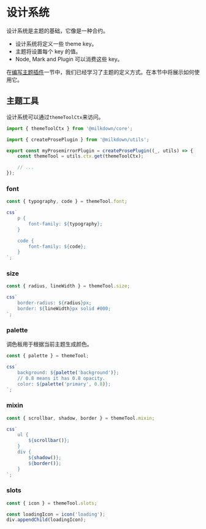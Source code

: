 # 设计系统

设计系统是主题的基础，它像是一种合约。

-   设计系统将定义一些 theme key。
-   主题将设置每个 key 的值。
-   Node, Mark and Plugin 可以消费这些 key。

在[编写主题插件](/#/zh-hans/writing-theme-plugins)一节中，我们已经学习了主题的定义方式。在本节中将展示如何使用它。

## 主题工具

设计系统可以通过`themeToolCtx`来访问。

```typescript
import { themeToolCtx } from '@milkdown/core';

import { createProsePlugin } from '@milkdown/utils';

export const myProsemirrorPlugin = createProsePlugin((_, utils) => {
    const themeTool = utils.ctx.get(themeToolCtx);

    // ...
});
```

### font

```typescript
const { typography, code } = themeTool.font;

css`
    p {
        font-family: ${typography};
    }

    code {
        font-family: ${code};
    }
`;
```

### size

```typescript
const { radius, lineWidth } = themeTool.size;

css`
    border-radius: ${radius}px;
    border: ${lineWidth}px solid #000;
`;
```

### palette

调色板用于根据当前主题生成颜色。

```typescript
const { palette } = themeTool;

css`
    background: ${palette('background')};
    // 0.8 means it has 0.8 opacity.
    color: ${palette('primary', 0.8)};
`;
```

### mixin

```typescript
const { scrollbar, shadow, border } = themeTool.mixin;

css`
    ul {
        ${scrollbar()};
    }
    div {
        ${shadow()};
        ${border()};
    }
`;
```

### slots

```typescript
const { icon } = themeTool.slots;

const loadingIcon = icon('loading');
div.appendChild(loadingIcon);
```
